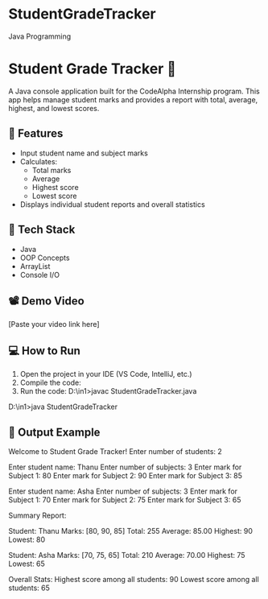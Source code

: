 # StudentGradeTracker
Java Programming
# Student Grade Tracker 📝

A Java console application built for the CodeAlpha Internship program. This app helps manage student marks and provides a report with total, average, highest, and lowest scores.

## 🔧 Features
- Input student name and subject marks
- Calculates:
  - Total marks
  - Average
  - Highest score
  - Lowest score
- Displays individual student reports and overall statistics

## 🧰 Tech Stack
- Java
- OOP Concepts
- ArrayList
- Console I/O

## 📽 Demo Video
[Paste your video link here]

## 💻 How to Run
1. Open the project in your IDE (VS Code, IntelliJ, etc.)
2. Compile the code:
3. Run the code:
D:\in1>javac StudentGradeTracker.java

D:\in1>java StudentGradeTracker

## 🏁 Output Example
Welcome to Student Grade Tracker!
Enter number of students: 2

Enter student name: Thanu
Enter number of subjects: 3
Enter mark for Subject 1: 80
Enter mark for Subject 2: 90
Enter mark for Subject 3: 85

Enter student name: Asha
Enter number of subjects: 3
Enter mark for Subject 1: 70
Enter mark for Subject 2: 75
Enter mark for Subject 3: 65

Summary Report:

Student: Thanu
Marks: [80, 90, 85]
Total: 255
Average: 85.00
Highest: 90
Lowest: 80

Student: Asha
Marks: [70, 75, 65]
Total: 210
Average: 70.00
Highest: 75
Lowest: 65

Overall Stats:
Highest score among all students: 90
Lowest score among all students: 65
